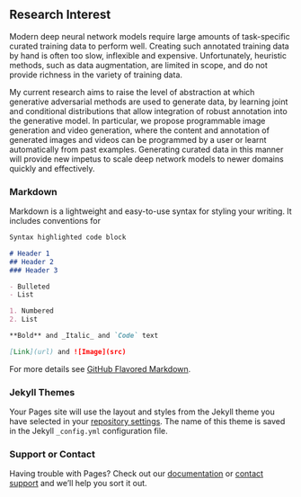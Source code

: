 ## Research Interest

Modern deep neural network models require large amounts of task-specific curated training data to perform well. Creating such annotated training data by hand is often too slow, inflexible and expensive. Unfortunately, heuristic methods, such as data augmentation, are limited in scope, and do not provide richness in the variety of training data. 

My current research aims to raise the level of abstraction at which generative adversarial methods are used to generate data, by learning joint and conditional distributions that allow integration of robust annotation into the generative model. In particular, we propose programmable image generation and video generation, where the content and annotation of generated images and videos can be programmed by a user or learnt automatically from past examples. Generating curated data in this manner will provide new impetus to scale deep network models to newer domains quickly and effectively.

### Markdown

Markdown is a lightweight and easy-to-use syntax for styling your writing. It includes conventions for

```markdown
Syntax highlighted code block

# Header 1
## Header 2
### Header 3

- Bulleted
- List

1. Numbered
2. List

**Bold** and _Italic_ and `Code` text

[Link](url) and ![Image](src)
```

For more details see [GitHub Flavored Markdown](https://guides.github.com/features/mastering-markdown/).

### Jekyll Themes

Your Pages site will use the layout and styles from the Jekyll theme you have selected in your [repository settings](https://github.com/ArghyaPal/resume/settings). The name of this theme is saved in the Jekyll `_config.yml` configuration file.

### Support or Contact

Having trouble with Pages? Check out our [documentation](https://help.github.com/categories/github-pages-basics/) or [contact support](https://github.com/contact) and we’ll help you sort it out.
